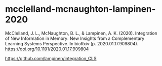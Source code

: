 # mcclelland-mcnaughton-lampinen-2020
McClelland, J. L., McNaughton, B. L., &amp; Lampinen, A. K. (2020). Integration of New Information in Memory: New Insights from a Complementary Learning Systems Perspective. In bioRxiv (p. 2020.01.17.909804). https://doi.org/10.1101/2020.01.17.909804

https://github.com/lampinen/integration_CLS

